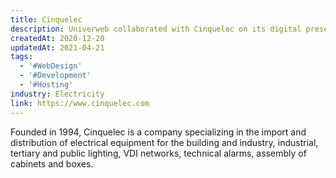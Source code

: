 ```yaml
---
title: Cinquelec
description: Univerweb collaborated with Cinquelec on its digital presence. We created the website and we provide hosting.
createdAt: 2020-12-20
updatedAt: 2021-04-21
tags:
  - '#WebDesign'
  - '#Development'
  - '#Hosting'
industry: Electricity
link: https://www.cinquelec.com
---
```


Founded in 1994, Cinquelec is a company specializing in the import and distribution of electrical equipment for the building and industry, industrial, tertiary and public lighting, VDI networks, technical alarms, assembly of cabinets and boxes.
